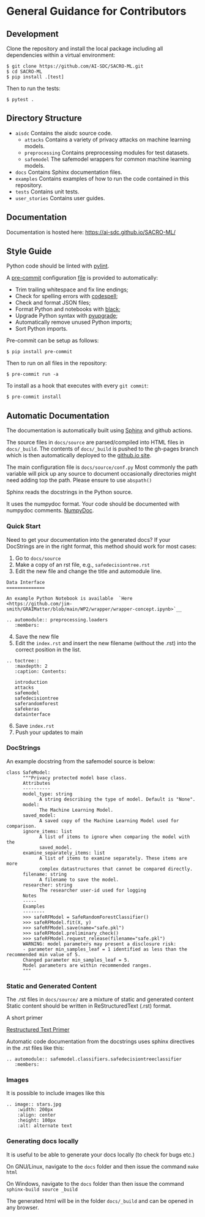 # General Guidance for Contributors

## Development

Clone the repository and install the local package including all dependencies within a virtual environment:

```
$ git clone https://github.com/AI-SDC/SACRO-ML.git
$ cd SACRO-ML
$ pip install .[test]
```

Then to run the tests:

```
$ pytest .
```

## Directory Structure

* `aisdc` Contains the aisdc source code.
    - `attacks` Contains a variety of privacy attacks on machine learning models.
    - `preprocessing` Contains preprocessing modules for test datasets.
    - `safemodel` The safemodel wrappers for common machine learning models.
* `docs` Contains Sphinx documentation files.
* `examples` Contains examples of how to run the code contained in this repository.
* `tests` Contains unit tests.
* `user_stories` Contains user guides.

## Documentation

Documentation is hosted here: https://ai-sdc.github.io/SACRO-ML/

## Style Guide

Python code should be linted with [pylint](https://github.com/PyCQA/pylint).

A [pre-commit](https://pre-commit.com) configuration [file](../tree/main/.pre-commit-config.yaml) is provided to automatically:
* Trim trailing whitespace and fix line endings;
* Check for spelling errors with [codespell](https://github.com/codespell-project/codespell);
* Check and format JSON files;
* Format Python and notebooks with [black](https://github.com/psf/black);
* Upgrade Python syntax with [pyupgrade](https://github.com/asottile/pyupgrade);
* Automatically remove unused Python imports;
* Sort Python imports.

Pre-commit can be setup as follows:
```
$ pip install pre-commit
```
Then to run on all files in the repository:
```
$ pre-commit run -a
```
To install as a hook that executes with every `git commit`:
```
$ pre-commit install
```

## Automatic Documentation

The documentation is automatically built using [Sphinx](https://www.sphinx-doc.org) and github actions.

The source files in `docs/source` are parsed/compiled into HTML files in `docs/_build`.
The contents of `docs/_build` is pushed to the gh-pages branch which is then automatically
deployed to the [github.io site](https://ai-sdc.github.io/SACRO-ML/).

The main configuration file is `docs/source/conf.py`
Most commonly the path variable will pick up any source to document
occasionally directories might need adding top the path. Please ensure to use `abspath()`

Sphinx reads the docstrings in the Python source.

It uses the numpydoc format. Your code should be documented with numpydoc comments.
[NumpyDoc](https://numpydoc.readthedocs.io/en/latest/format.html).

### Quick Start

Need to get your documentation into the generated docs?
If your DocStrings are in the right format, this method should work for most cases:

1. Go to `docs/source`
2. Make a copy of an rst file, e.g., `safedecisiontree.rst`
3. Edit the new file and change the title and automodule line.

```
Data Interface
==============

An example Python Notebook is available  `Here <https://github.com/jim-smith/GRAIMatter/blob/main/WP2/wrapper/wrapper-concept.ipynb>`__

.. automodule:: preprocessing.loaders
   :members:
```

4. Save the new file
5. Edit the `index.rst` and insert the new filename (without the .rst) into the correct position in the list.

```
.. toctree::
   :maxdepth: 2
   :caption: Contents:

   introduction
   attacks
   safemodel
   safedecisiontree
   saferandomforest
   safekeras
   datainterface
```

6. Save `index.rst`
7. Push your updates to main

### DocStrings

An example docstring from
the safemodel source is below:

```
class SafeModel:
      """Privacy protected model base class.
      Attributes
      ----------
      model_type: string
            A string describing the type of model. Default is "None".
      model:
            The Machine Learning Model.
      saved_model:
            A saved copy of the Machine Learning Model used for comparison.
      ignore_items: list
            A list of items to ignore when comparing the model with the
            saved_model.
      examine_separately_items: list
            A list of items to examine separately. These items are more
            complex datastructures that cannot be compared directly.
      filename: string
            A filename to save the model.
      researcher: string
            The researcher user-id used for logging
      Notes
      -----
      Examples
      --------
      >>> safeRFModel = SafeRandomForestClassifier()
      >>> safeRFModel.fit(X, y)
      >>> safeRFModel.save(name="safe.pkl")
      >>> safeRFModel.preliminary_check()
      >>> safeRFModel.request_release(filename="safe.pkl")
      WARNING: model parameters may present a disclosure risk:
      - parameter min_samples_leaf = 1 identified as less than the recommended min value of 5.
      Changed parameter min_samples_leaf = 5.
      Model parameters are within recommended ranges.
      """
```

### Static and Generated Content

The .rst files in `docs/source/` are a mixture of static and generated content
Static content should be written in ReStructuredText (.rst) format.

A short primer

[Restructured Text Primer](https://thomas-cokelaer.info/tutorials/sphinx/rest_syntax.html#introduction)

Automatic code documentation from the docstrings uses sphinx directives in the .rst files like this:

```
.. automodule:: safemodel.classifiers.safedecisiontreeclassifier
   :members:
```

### Images

It is possible to include images like this

```
.. image:: stars.jpg
    :width: 200px
    :align: center
    :height: 100px
    :alt: alternate text
```

### Generating docs locally

It is useful to be able to generate your docs locally (to check for bugs etc.)

On GNU/Linux, navigate to the `docs` folder and then issue the command `make html`

On Windows, navigate to the `docs` folder than then issue the command
`sphinx-build source _build`

The generated html will be in the folder `docs/_build` and can be opened in any browser.
